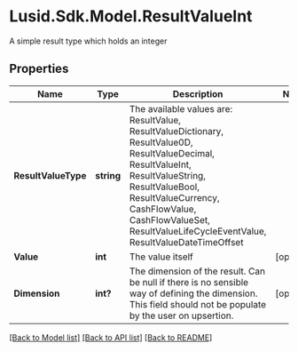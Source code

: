 # Lusid.Sdk.Model.ResultValueInt
A simple result type which holds an integer

## Properties

Name | Type | Description | Notes
------------ | ------------- | ------------- | -------------
**ResultValueType** | **string** | The available values are: ResultValue, ResultValueDictionary, ResultValue0D, ResultValueDecimal, ResultValueInt, ResultValueString, ResultValueBool, ResultValueCurrency, CashFlowValue, CashFlowValueSet, ResultValueLifeCycleEventValue, ResultValueDateTimeOffset | 
**Value** | **int** | The value itself | [optional] 
**Dimension** | **int?** | The dimension of the result. Can be null if there is no sensible way of defining the dimension. This field should not be  populate by the user on upsertion. | [optional] 

[[Back to Model list]](../README.md#documentation-for-models) [[Back to API list]](../README.md#documentation-for-api-endpoints) [[Back to README]](../README.md)

